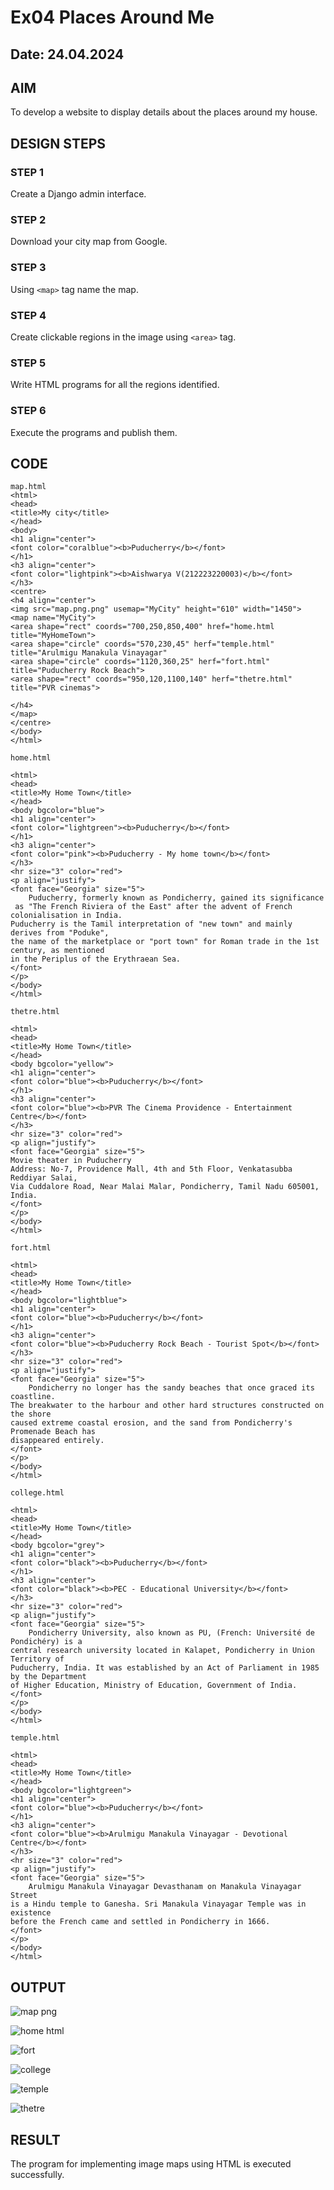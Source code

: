 # Ex04 Places Around Me
## Date: 24.04.2024

## AIM
To develop a website to display details about the places around my house.

## DESIGN STEPS

### STEP 1
Create a Django admin interface.

### STEP 2
Download your city map from Google.

### STEP 3
Using ```<map>``` tag name the map.

### STEP 4
Create clickable regions in the image using ```<area>``` tag.

### STEP 5
Write HTML programs for all the regions identified.

### STEP 6
Execute the programs and publish them.

## CODE
```
map.html
<html>
<head>
<title>My city</title>
</head>
<body>
<h1 align="center">
<font color="coralblue"><b>Puducherry</b></font>
</h1>
<h3 align="center">
<font color="lightpink"><b>Aishwarya V(212223220003)</b></font>
</h3>
<centre>
<h4 align="center">
<img src="map.png.png" usemap="MyCity" height="610" width="1450">
<map name="MyCity">
<area shape="rect" coords="700,250,850,400" href="home.html title="MyHomeTown">
<area shape="circle" coords="570,230,45" herf="temple.html" title="Arulmigu Manakula Vinayagar"
<area shape="circle" coords="1120,360,25" herf="fort.html" title="Puducherry Rock Beach">
<area shape="rect" coords="950,120,1100,140" herf="thetre.html" title="PVR cinemas">

</h4>
</map>
</centre>
</body>
</html>

home.html

<html>
<head>
<title>My Home Town</title>
</head>
<body bgcolor="blue">
<h1 align="center">
<font color="lightgreen"><b>Puducherry</b></font>
</h1>
<h3 align="center">
<font color="pink"><b>Puducherry - My home town</b></font>
</h3>
<hr size="3" color="red">
<p align="justify">
<font face="Georgia" size="5">
    Puducherry, formerly known as Pondicherry, gained its significance
 as "The French Riviera of the East" after the advent of French colonialisation in India. 
Puducherry is the Tamil interpretation of "new town" and mainly derives from "Poduke",
the name of the marketplace or "port town" for Roman trade in the 1st century, as mentioned 
in the Periplus of the Erythraean Sea.
</font>
</p>
</body>
</html>

thetre.html

<html>
<head>
<title>My Home Town</title>
</head>
<body bgcolor="yellow">
<h1 align="center">
<font color="blue"><b>Puducherry</b></font>
</h1>
<h3 align="center">
<font color="blue"><b>PVR The Cinema Providence - Entertainment Centre</b></font>
</h3>
<hr size="3" color="red">
<p align="justify">
<font face="Georgia" size="5">
Movie theater in Puducherry
Address: No-7, Providence Mall, 4th and 5th Floor, Venkatasubba Reddiyar Salai, 
Via Cuddalore Road, Near Malai Malar, Pondicherry, Tamil Nadu 605001, India.
</font>
</p>
</body>
</html>

fort.html

<html>
<head>
<title>My Home Town</title>
</head>
<body bgcolor="lightblue">
<h1 align="center">
<font color="blue"><b>Puducherry</b></font>
</h1>
<h3 align="center">
<font color="blue"><b>Puducherry Rock Beach - Tourist Spot</b></font>
</h3>
<hr size="3" color="red">
<p align="justify">
<font face="Georgia" size="5">
    Pondicherry no longer has the sandy beaches that once graced its coastline.
The breakwater to the harbour and other hard structures constructed on the shore
caused extreme coastal erosion, and the sand from Pondicherry's Promenade Beach has
disappeared entirely.
</font>
</p>
</body>
</html>

college.html

<html>
<head>
<title>My Home Town</title>
</head>
<body bgcolor="grey">
<h1 align="center">
<font color="black"><b>Puducherry</b></font>
</h1>
<h3 align="center">
<font color="black"><b>PEC - Educational University</b></font>
</h3>
<hr size="3" color="red">
<p align="justify">
<font face="Georgia" size="5">
    Pondicherry University, also known as PU, (French: Université de Pondichéry) is a 
central research university located in Kalapet, Pondicherry in Union Territory of
Puducherry, India. It was established by an Act of Parliament in 1985 by the Department 
of Higher Education, Ministry of Education, Government of India. 
</font>
</p>
</body>
</html>

temple.html

<html>
<head>
<title>My Home Town</title>
</head>
<body bgcolor="lightgreen">
<h1 align="center">
<font color="blue"><b>Puducherry</b></font>
</h1>
<h3 align="center">
<font color="blue"><b>Arulmigu Manakula Vinayagar - Devotional Centre</b></font>
</h3>
<hr size="3" color="red">
<p align="justify">
<font face="Georgia" size="5">
    Arulmigu Manakula Vinayagar Devasthanam on Manakula Vinayagar Street 
is a Hindu temple to Ganesha. Sri Manakula Vinayagar Temple was in existence 
before the French came and settled in Pondicherry in 1666.
</font>
</p>
</body>
</html>
```

## OUTPUT

![map png](https://github.com/aishaishwaryav/NearMe/assets/151565589/8e05b8f7-eb2d-4521-9470-04c299e6dea4)

![home html](https://github.com/aishaishwaryav/NearMe/assets/151565589/9b6f0fe0-c262-4185-897b-4bc6a93e43aa)

![fort](https://github.com/aishaishwaryav/NearMe/assets/151565589/e3575f68-bf06-4cfb-9d4a-28cb5b8c4e50)

![college](https://github.com/aishaishwaryav/NearMe/assets/151565589/f2c2cd5f-90d3-4445-9f05-36475169fde5)

![temple](https://github.com/aishaishwaryav/NearMe/assets/151565589/7bf249d6-65e0-4148-8827-d6a33d0c3826)

![thetre](https://github.com/aishaishwaryav/NearMe/assets/151565589/e41f7356-0510-4bea-a5ae-959fc5f41ac8)


## RESULT
The program for implementing image maps using HTML is executed successfully.
